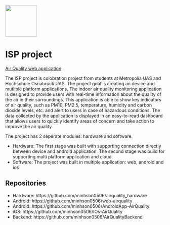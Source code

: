 <img src="https://user-images.githubusercontent.com/85672212/220930469-f61ff00d-6b8f-4554-88dd-717c1f25219a.png" width ="100">

# ISP project 

[Air Quality web application](https://airquality.onrender.com/)

The ISP project is colobration project from students at Metropolia UAS and Hochschule Osnabruck UAS. The project goal is creating an device and mutliple platform applications. The indoor air quality monitoring application is designed to provide users with real-time information about the quality of the air in their surroundings. This application is able to show key indicators of air quality, such as PM10, PM2.5, temperature, humidity and carbon dioxide levels, etc. and alert to users in case of hazardous conditions. The data collected by the application is displayed in an easy-to-read dashboard that allows users to quickly identify areas of concern and take action to improve the air quality.

The project has 2 seperate modules: hardware and software.

- Hardware: The first stage was built with supporting connection directly between device and android application. The second stage was build for supporting multi platform application and cloud. 
- Software: The project was built in multiple application: web, android and ios

## Repositories

<ul>
  <li> Hardware: https://github.com/minhson0506/airquality_hardware  
  <li> Android: https://github.com/minhson0506/web-airquality
  <li> Android: https://github.com/minhson0506/AndroidApp-AirQuality
  <li> iOS: https://github.com/minhson0506/IOs-AirQuality
  <li> Backend: https://github.com/minhson0506/AirQualityBackend
